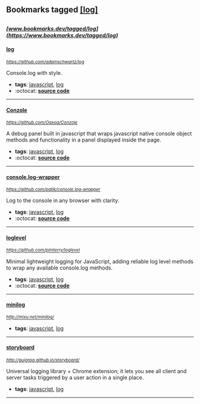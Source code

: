 ## Bookmarks tagged [[log]](https://www.bookmarks.dev?q=[log])

_<sup><sup>[www.bookmarks.dev/tagged/log](https://www.bookmarks.dev/tagged/log)</sup></sup>_
---
#### [log](https://github.com/adamschwartz/log)
_<sup>https://github.com/adamschwartz/log</sup>_

Console.log with style.
* **tags**: [javascript](../tagged/javascript.md), [log](../tagged/log.md)
* :octocat: **[source code](https://github.com/adamschwartz/log)**
---
#### [Conzole](https://github.com/Oaxoa/Conzole)
_<sup>https://github.com/Oaxoa/Conzole</sup>_

A debug panel built in javascript that wraps javascript native console object methods and functionality in a panel displayed inside the page.
* **tags**: [javascript](../tagged/javascript.md), [log](../tagged/log.md)
* :octocat: **[source code](https://github.com/Oaxoa/Conzole)**
---
#### [console.log-wrapper](https://github.com/patik/console.log-wrapper)
_<sup>https://github.com/patik/console.log-wrapper</sup>_

Log to the console in any browser with clarity.
* **tags**: [javascript](../tagged/javascript.md), [log](../tagged/log.md)
* :octocat: **[source code](https://github.com/patik/console.log-wrapper)**
---
#### [loglevel](https://github.com/pimterry/loglevel)
_<sup>https://github.com/pimterry/loglevel</sup>_

Minimal lightweight logging for JavaScript, adding reliable log level methods to wrap any available console.log methods.
* **tags**: [javascript](../tagged/javascript.md), [log](../tagged/log.md)
* :octocat: **[source code](https://github.com/pimterry/loglevel)**
---
#### [minilog](http://mixu.net/minilog/)
_<sup>http://mixu.net/minilog/</sup>_

* **tags**: [javascript](../tagged/javascript.md), [log](../tagged/log.md)
---
#### [storyboard](http://guigrpa.github.io/storyboard/)
_<sup>http://guigrpa.github.io/storyboard/</sup>_

Universal logging library + Chrome extension; it lets you see all client and server tasks triggered by a user action in a single place.
* **tags**: [javascript](../tagged/javascript.md), [log](../tagged/log.md)
---
